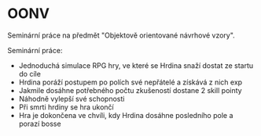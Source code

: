 # OONV
Seminární práce na předmět "Objektově orientované návrhové vzory".

Seminární práce:
  - Jednoduchá simulace RPG hry, ve které se Hrdina snaží dostat ze startu do cíle
  - Hrdina poráží postupem po polích své nepřátelé a získává z nich exp
  - Jakmile dosáhne potřebného počtu zkušeností dostane 2 skill pointy
  - Náhodně vylepší své schopnosti
  - Při smrti hrdiny se hra ukončí
  - Hra je dokončena ve chvíli, kdy Hrdina dosáhne posledního pole a porazí bosse
